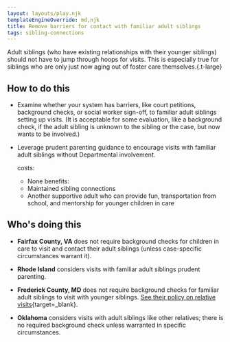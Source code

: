 ```yaml
---
layout: layouts/play.njk
templateEngineOverride: md,njk
title: Remove barriers for contact with familiar adult siblings
tags: sibling-connections
---
```


Adult siblings (who have existing relationships with their younger siblings) should not have to jump through hoops for visits. This is especially true for siblings who are only just now aging out of foster care themselves.{.t-large}

## How to do this

* Examine whether your system has barriers, like court petitions, background checks, or social worker sign-off, to familiar adult siblings setting up visits. (It is acceptable for some evaluation, like a background check, if the adult sibling is unknown to the sibling or the case, but now wants to be involved.)

* Leverage prudent parenting guidance to encourage visits with familiar adult siblings without Departmental involvement.

  costs:
    - None
  benefits:
    - Maintained sibling connections
    - Another supportive adult who can provide fun, transportation from school, and mentorship for younger children in care

## Who's doing this

* **Fairfax County, VA** does not require background checks for children in care to visit and contact their adult siblings (unless case-specific circumstances warrant it).

* **Rhode Island** considers visits with familiar adult siblings prudent parenting.

* **Frederick County, MD** does not require background checks for familiar adult siblings to visit with younger siblings. [See their policy on relative visits](/static/assets/SSA%2016-16%20Family%20and%20Friends%20Contact.pdf){target=_blank}.

* **Oklahoma** considers visits with adult siblings like other relatives; there is no required background check unless warranted in specific circumstances.